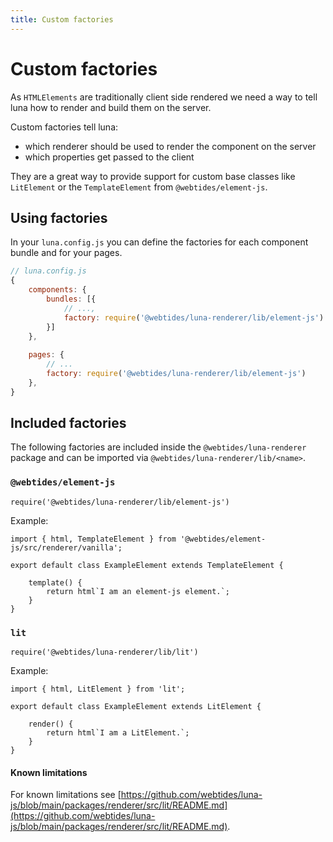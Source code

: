 ```yaml
---
title: Custom factories
---
```


# Custom factories

As `HTMLElements` are traditionally client side rendered we need a way to tell luna how to render and build them
on the server.

Custom factories tell luna:
 - which renderer should be used to render the component on the server
 - which properties get passed to the client

They are a great way to provide support for custom base classes like `LitElement` or the `TemplateElement` from `@webtides/element-js`.

## Using factories

In your `luna.config.js` you can define the factories for each component bundle and for your pages.

```js
// luna.config.js
{
    components: {
        bundles: [{
            // ...,
            factory: require('@webtides/luna-renderer/lib/element-js')
        }]
    },
    
    pages: {
        // ...
        factory: require('@webtides/luna-renderer/lib/element-js')
    },
}
```

## Included factories

The following factories are included inside the `@webtides/luna-renderer` package and can
be imported via `@webtides/luna-renderer/lib/<name>`.

### `@webtides/element-js`

```
require('@webtides/luna-renderer/lib/element-js')
```

Example:

```
import { html, TemplateElement } from '@webtides/element-js/src/renderer/vanilla';

export default class ExampleElement extends TemplateElement {

    template() {
        return html`I am an element-js element.`;
    }
}
```


### `lit`

```
require('@webtides/luna-renderer/lib/lit')
```

Example:

```
import { html, LitElement } from 'lit';

export default class ExampleElement extends LitElement {

    render() {
        return html`I am a LitElement.`;
    }
}
```


#### Known limitations

For known limitations see [https://github.com/webtides/luna-js/blob/main/packages/renderer/src/lit/README.md](https://github.com/webtides/luna-js/blob/main/packages/renderer/src/lit/README.md).
